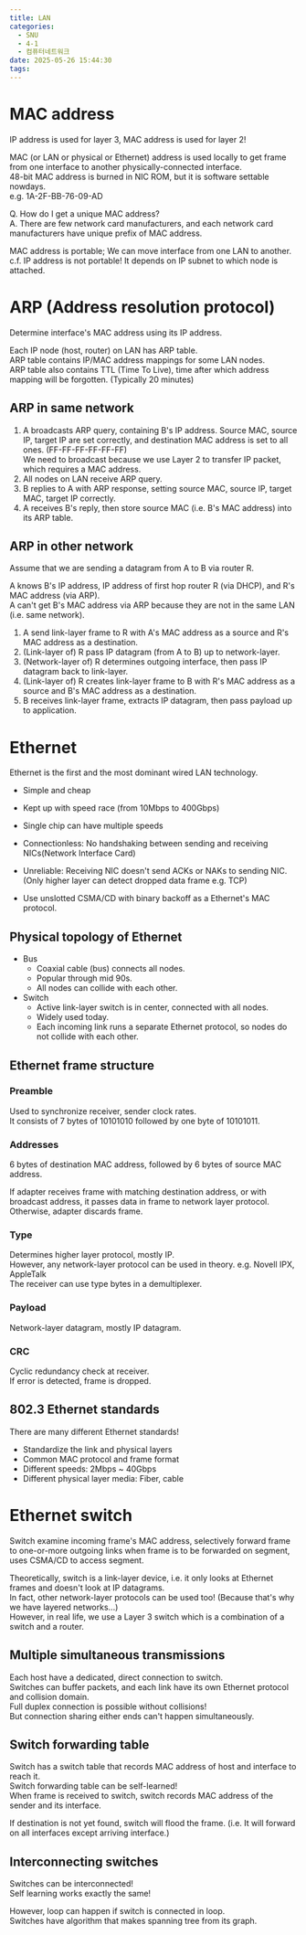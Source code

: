 ```yaml
---
title: LAN
categories:
  - SNU
  - 4-1
  - 컴퓨터네트워크
date: 2025-05-26 15:44:30
tags:
---
```


# MAC address

IP address is used for layer 3, MAC address is used for layer 2!

MAC (or LAN or physical or Ethernet) address is used locally to get frame from one interface to another physically-connected interface.  
48-bit MAC address is burned in NIC ROM, but  it is software settable nowdays.  
e.g. 1A-2F-BB-76-09-AD

Q. How do I get a unique MAC address?  
A. There are few network card manufacturers, and each network card manufacturers have unique prefix of MAC address.

MAC address is portable; We can move interface from one LAN to another.  
c.f. IP address is not portable! It depends on IP subnet to which node is attached.

# ARP (Address resolution protocol)

Determine interface's MAC address using its IP address.

Each IP node (host, router) on LAN has ARP table.  
ARP table contains IP/MAC address mappings for some LAN nodes.  
ARP table also contains TTL (Time To Live), time after which address mapping will be forgotten. (Typically 20 minutes)

## ARP in same network

1. A broadcasts ARP query, containing B's IP address. Source MAC, source IP, target IP are set correctly, and destination MAC address is set to all ones. (FF-FF-FF-FF-FF-FF)  
  We need to broadcast because we use Layer 2 to transfer IP packet, which requires a MAC address.
1. All nodes on LAN receive ARP query.
1. B replies to A with ARP response, setting source MAC, source IP, target MAC, target IP correctly.
1. A receives B's reply, then store source MAC (i.e. B's MAC address) into its ARP table.

## ARP in other network

Assume that we are sending a datagram from A to B via router R.

A knows B's IP address, IP address of first hop router R (via DHCP), and R's MAC address (via ARP).  
A can't get B's MAC address via ARP because they are not in the same LAN (i.e. same network).

1. A send link-layer frame to R with A's MAC address as a source and R's MAC address as a destination.
1. (Link-layer of) R pass IP datagram (from A to B) up to network-layer.
1. (Network-layer of) R determines outgoing interface, then pass IP datagram back to link-layer.
1. (Link-layer of) R creates link-layer frame to B with R's MAC address as a source and B's MAC address as a destination.
1. B receives link-layer frame, extracts IP datagram, then pass payload up to application.

# Ethernet

Ethernet is the first and the most dominant wired LAN technology.

- Simple and cheap
- Kept up with speed race (from 10Mbps to 400Gbps)
- Single chip can have multiple speeds

- Connectionless: No handshaking between sending and receiving NICs(Network Interface Card)
- Unreliable: Receiving NIC doesn't send ACKs or NAKs to sending NIC. (Only higher layer can detect dropped data frame e.g. TCP)
- Use unslotted CSMA/CD with binary backoff as a Ethernet's MAC protocol.

## Physical topology of Ethernet

- Bus
  - Coaxial cable (bus) connects all nodes.
  - Popular through mid 90s.
  - All nodes can collide with each other.
- Switch
  - Active link-layer switch is in center, connected with all nodes.
  - Widely used today.
  - Each incoming link runs a separate Ethernet protocol, so nodes do not collide with each other.

## Ethernet frame structure

### Preamble

Used to synchronize receiver, sender clock rates.  
It consists of 7 bytes of 10101010 followed by one byte of 10101011.

### Addresses

6 bytes of destination MAC address, followed by 6 bytes of source MAC address.

If adapter receives frame with matching destination address, or with broadcast address, it passes data in frame to network layer protocol.  
Otherwise, adapter discards frame.

### Type

Determines higher layer protocol, mostly IP.  
However, any network-layer protocol can be used in theory. e.g. Novell IPX, AppleTalk  
The receiver can use type bytes in a demultiplexer.

### Payload

Network-layer datagram, mostly IP datagram.

### CRC

Cyclic redundancy check at receiver.  
If error is detected, frame is dropped.

## 802.3 Ethernet standards

There are many different Ethernet standards!

- Standardize the link and physical layers
- Common MAC protocol and frame format
- Different speeds: 2Mbps ~ 40Gbps
- Different physical layer media: Fiber, cable

# Ethernet switch

Switch examine incoming frame's MAC address, selectively forward frame to one-or-more outgoing links when frame is to be forwarded on segment, uses CSMA/CD to access segment.

Theoretically, switch is a link-layer device, i.e. it only looks at Ethernet frames and doesn't look at IP datagrams.  
In fact, other network-layer protocols can be used too! (Because that's why we have layered networks...)  
However, in real life, we use a Layer 3 switch which is a combination of a switch and a router.

## Multiple simultaneous transmissions

Each host have a dedicated, direct connection to switch.  
Switches can buffer packets, and each link have its own Ethernet protocol and collision domain.  
Full duplex connection is possible without collisions!  
But connection sharing either ends can't happen simultaneously.

## Switch forwarding table

Switch has a switch table that records MAC address of host and interface to reach it.  
Switch forwarding table can be self-learned!  
When frame is received to switch, switch records MAC address of the sender and its interface.

If destination is not yet found, switch will flood the frame. (i.e. It will forward on all interfaces except arriving interface.)

## Interconnecting switches

Switches can be interconnected!  
Self learning works exactly the same!

However, loop can happen if switch is connected in loop.  
Switches have algorithm that makes spanning tree from its graph.
